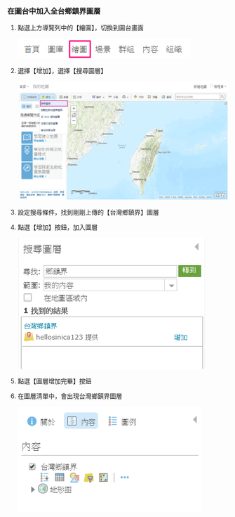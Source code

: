 ### 在圖台中加入全台鄉鎮界圖層

1.  點選上方導覽列中的【繪圖】，切換到圖台畫面
   
    ![](/assets/ex02/image7.png)

2.  選擇【增加】，選擇【搜尋圖層】
   
    ![](/assets/ex02/image8.png)

3.  設定搜尋條件，找到剛剛上傳的【台灣鄉鎮界】圖層

4.  點選【增加】按鈕，加入圖層
  
    ![](/assets/ex02/image9.png)

5.  點選【圖層增加完畢】按鈕

6.  在圖層清單中，會出現台灣鄉鎮界圖層
    
    ![](/assets/ex02/image10.png)